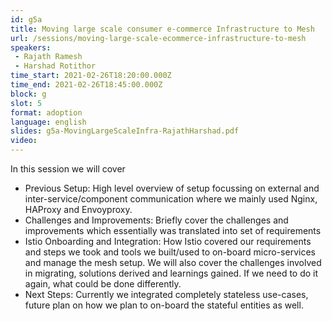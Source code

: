 ```yaml
---
id: g5a
title: Moving large scale consumer e-commerce Infrastructure to Mesh
url: /sessions/moving-large-scale-ecommerce-infrastructure-to-mesh
speakers:
 - Rajath Ramesh
 - Harshad Rotithor
time_start: 2021-02-26T18:20:00.000Z
time_end: 2021-02-26T18:45:00.000Z
block: g
slot: 5
format: adoption
language: english
slides: g5a-MovingLargeScaleInfra-RajathHarshad.pdf
video:
---
```


In this session we will cover 
* Previous Setup: High level overview of setup focussing on external and inter-service/component communication where we mainly used Nginx, HAProxy and Envoyproxy. 
* Challenges and Improvements: Briefly cover the challenges and improvements which essentially was translated into set of requirements
* Istio Onboarding and Integration: How Istio covered our requirements and steps we took and tools we built/used to on-board micro-services and manage the mesh setup. We will also cover the challenges involved in migrating, solutions derived and learnings gained. If we need to do it again, what could be done differently. 
* Next Steps: Currently we integrated completely stateless use-cases, future plan on how we plan to on-board the stateful entities as well.